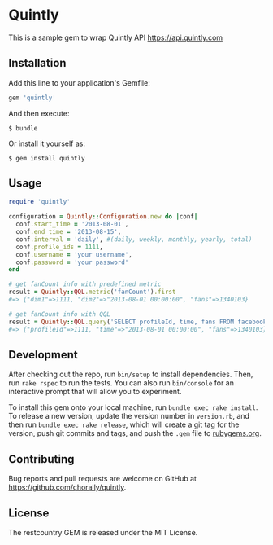 # Quintly

This is a sample gem to wrap Quintly API https://api.quintly.com

## Installation

Add this line to your application's Gemfile:

```ruby
gem 'quintly'
```

And then execute:

    $ bundle

Or install it yourself as:

    $ gem install quintly

## Usage

```ruby
require 'quintly'

configuration = Quintly::Configuration.new do |conf|
  conf.start_time = '2013-08-01',
  conf.end_time = '2013-08-15',
  conf.interval = 'daily', #(daily, weekly, monthly, yearly, total)
  conf.profile_ids = 1111,
  conf.username = 'your username',
  conf.password = 'your password'
end

# get fanCount info with predefined metric
result = Quintly::QQL.metric('fanCount').first
#=> {"dim1"=>1111, "dim2"=>"2013-08-01 00:00:00", "fans"=>1340103}

# get fanCount info with QQL
result = Quintly::QQL.query('SELECT profileId, time, fans FROM facebook').first
#=> {"profileId"=>1111, "time"=>"2013-08-01 00:00:00", "fans"=>1340103}


```

## Development

After checking out the repo, run `bin/setup` to install dependencies. Then, run `rake rspec` to run the tests. You can also run `bin/console` for an interactive prompt that will allow you to experiment.

To install this gem onto your local machine, run `bundle exec rake install`. To release a new version, update the version number in `version.rb`, and then run `bundle exec rake release`, which will create a git tag for the version, push git commits and tags, and push the `.gem` file to [rubygems.org](https://rubygems.org).

## Contributing

Bug reports and pull requests are welcome on GitHub at https://github.com/chorally/quintly.


## License
The restcountry GEM is released under the MIT License.

